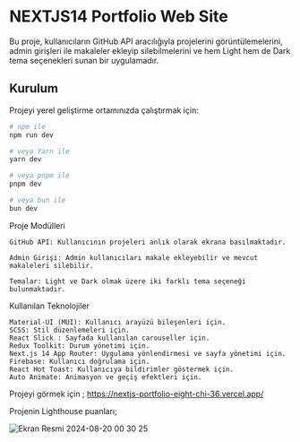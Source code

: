 # NEXTJS14 Portfolio Web Site

Bu proje, kullanıcıların GitHub API aracılığıyla projelerini görüntülemelerini, admin girişleri ile makaleler ekleyip silebilmelerini ve hem Light hem de Dark tema seçenekleri sunan bir uygulamadır.

## Kurulum

Projeyi yerel geliştirme ortamınızda çalıştırmak için:

```bash
# npm ile
npm run dev

# veya Yarn ile
yarn dev

# veya pnpm ile
pnpm dev

# veya bun ile
bun dev

```

Proje Modülleri

    GitHub API: Kullanıcının projeleri anlık olarak ekrana basılmaktadır.

    Admin Girişi: Admin kullanıcıları makale ekleyebilir ve mevcut makaleleri silebilir.

    Temalar: Light ve Dark olmak üzere iki farklı tema seçeneği bulunmaktadır.

Kullanılan Teknolojiler

    Material-UI (MUI): Kullanıcı arayüzü bileşenleri için.
    SCSS: Stil düzenlemeleri için.
    React Slick : Sayfada kullanılan carouseller için.
    Redux Toolkit: Durum yönetimi için.
    Next.js 14 App Router: Uygulama yönlendirmesi ve sayfa yönetimi için.
    Firebase: Kullanıcı doğrulama için.
    React Hot Toast: Kullanıcıya bildirimler göstermek için.
    Auto Animate: Animasyon ve geçiş efektleri için.

Projeyi görmek için ;
https://nextjs-portfolio-eight-chi-36.vercel.app/


Projenin Lighthouse puanları;


![Ekran Resmi 2024-08-20 00 30 25](https://github.com/user-attachments/assets/a6f6c06b-6384-4f62-964d-a5d45ba6bfce)
